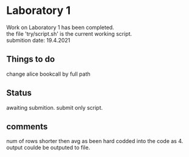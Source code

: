 # Laboratory 1
Work on Laboratory 1 has been completed.<br/>
the file 'try/script.sh' is the current working script.<br/>
submition date: 19.4.2021

## Things to do
change alice bookcall by full path

## Status
awaiting submition.
submit only script.

## comments
num of rows shorter then avg as been hard codded into the code as 4.<br/>
output coulde be outputed to file.
